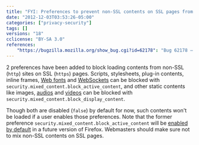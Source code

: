 ```yaml
---
title: "FYI: Preferences to prevent non-SSL contents on SSL pages from loading have been added"
date: "2012-12-03T03:53:26-05:00"
categories: ["privacy-security"]
tags: []
versions: "18"
cclicense: "BY-SA 3.0"
references:
    "https://bugzilla.mozilla.org/show_bug.cgi?id=62178": "Bug 62178 – implement mechanism to prevent sending insecure requests from a secure context"
---
```

2 preferences have been added to block loading contents from non-SSL (`http`) sites on SSL (`https`) pages. Scripts, stylesheets, plug-in contents, inline frames, [Web fonts](https://developer.mozilla.org/en-US/docs/Web/CSS/@font-face) and [WebSockets](https://developer.mozilla.org/en-US/docs/WebSockets) can be blocked with `security.mixed_content.block_active_content`, and other static contents like images, [audios](https://developer.mozilla.org/en-US/docs/Web/HTML/Element/audio) and [videos](https://developer.mozilla.org/en-US/docs/Web/HTML/Element/video) can be blocked with `security.mixed_content.block_display_content`.

Though both are disabled (`false`) by default for now, such contents won't be loaded if a user enables those preferences. Note that the former preference `security.mixed_content.block_active_content` will be [enabled by default](https://bugzilla.mozilla.org/show_bug.cgi?id=834836) in a future version of Firefox. Webmasters should make sure not to mix non-SSL contents on SSL pages.
